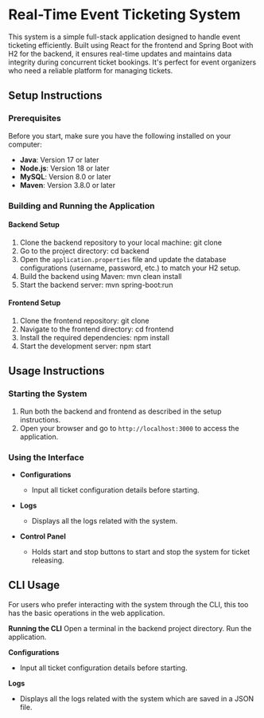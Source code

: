 # Real-Time Event Ticketing System  

This system is a simple full-stack application designed to handle event ticketing efficiently. Built using React for the frontend and Spring Boot with H2 for the backend, it ensures real-time updates and maintains data integrity during concurrent ticket bookings. It's perfect for event organizers who need a reliable platform for managing tickets.

## Setup Instructions  

### Prerequisites  
Before you start, make sure you have the following installed on your computer:  
- **Java**: Version 17 or later  
- **Node.js**: Version 18 or later  
- **MySQL**: Version 8.0 or later  
- **Maven**: Version 3.8.0 or later  

### Building and Running the Application  

#### Backend Setup  
1. Clone the backend repository to your local machine: git clone <backend-repo-url>  
2. Go to the project directory:  cd backend    
3. Open the `application.properties` file and update the database configurations (username, password, etc.) to match your H2 setup.  
4. Build the backend using Maven:  mvn clean install   
5. Start the backend server:   mvn spring-boot:run   

#### Frontend Setup  
1. Clone the frontend repository:  git clone <frontend-repo-url>    
2. Navigate to the frontend directory:  cd frontend   
3. Install the required dependencies:    npm install  
4. Start the development server:    npm start    

## Usage Instructions  

### Starting the System  
1. Run both the backend and frontend as described in the setup instructions.  
2. Open your browser and go to `http://localhost:3000` to access the application.  

### Using the Interface  
- **Configurations**  
  - Input all ticket configuration details before starting.

- **Logs**  
  - Displays all the logs related with the system. 

- **Control Panel**  
  - Holds start and stop buttons to start and stop the system for ticket releasing.

## CLI Usage
For users who prefer interacting with the system through the CLI, this too has the basic operations in the web application.

**Running the CLI**
Open a terminal in the backend project directory.
Run the application.
  
**Configurations**  
  - Input all ticket configuration details before starting.
 
 **Logs**  
  - Displays all the logs related with the system which are saved in a JSON file. 













  

